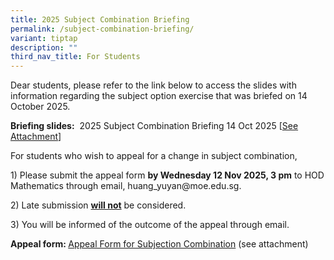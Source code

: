 ```yaml
---
title: 2025 Subject Combination Briefing
permalink: /subject-combination-briefing/
variant: tiptap
description: ""
third_nav_title: For Students
---
```

<p>Dear students, please refer to the link below to access the slides with
information regarding the subject option exercise that was briefed on 14
October 2025.</p>
<p><strong>Briefing slides:</strong>&nbsp; 2025 Subject Combination Briefing
14 Oct 2025 [<a href="/files/Subject_Combination_Briefing_14_Oct_2025.pdf" rel="noopener noreferrer nofollow" target="_blank">See Attachment</a>]</p>
<p>For students who wish to appeal for a change in subject combination,</p>
<p>1) Please submit the appeal form&nbsp;<strong>by Wednesday 12 Nov 2025, 3 pm</strong>&nbsp;to
HOD Mathematics through email,&nbsp;<a rel="noopener noreferrer nofollow" target="_blank">huang_yuyan@moe.edu.sg</a>.</p>
<p>2) Late submission&nbsp;<strong><u>will not</u></strong>&nbsp;be considered.</p>
<p>3) You will be informed of the outcome of the appeal through email.</p>
<p><strong>Appeal form:&nbsp;</strong><a href="/files/2025_Subject_Combinations_Appeal_form.pdf" rel="noopener noreferrer nofollow" target="_blank">Appeal Form for Subjection Combination</a> (see
attachment)</p>
<p></p>